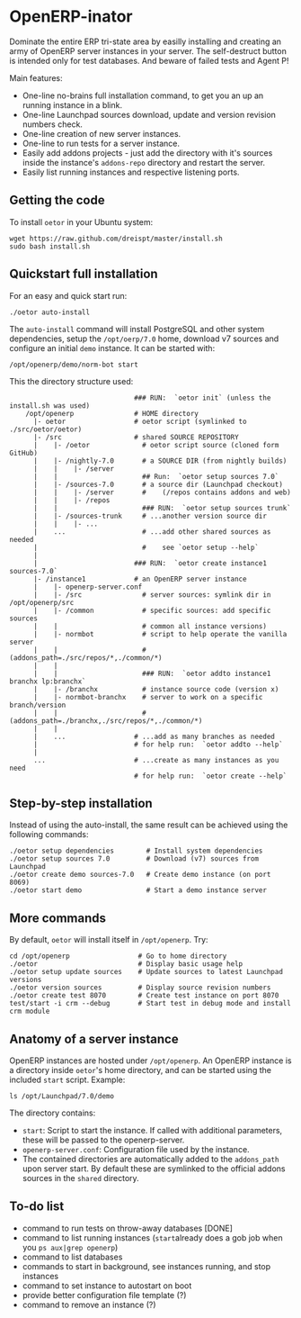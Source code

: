 OpenERP-inator
==============

Dominate the entire ERP tri-state area by easilly installing and creating an army of OpenERP server instances in your server. The self-destruct button is intended only for test databases. And beware of failed tests and Agent P!

Main features:
* One-line no-brains full installation command, to get you an up an running instance in a blink.
* One-line Launchpad sources download, update and version revision numbers check.
* One-line creation of new server instances.
* One-line to run tests for a server instance.
* Easily add addons projects - just add the directory with it's sources inside the instance's `addons-repo` directory and restart the server.
* Easily list running instances and respective listening ports.


Getting the code
----------------

To install `oetor` in your Ubuntu system:

    wget https://raw.github.com/dreispt/master/install.sh
    sudo bash install.sh


Quickstart full installation
---------------------------

For an easy and quick start run:

    ./oetor auto-install

The `auto-install` command will install PostgreSQL and other system dependencies, setup the `/opt/oerp/7.0` home, download v7 sources and configure an initial `demo` instance. It can be started with:

    /opt/openerp/demo/norm-bot start


This the directory structure used:

                                   ### RUN:  `oetor init` (unless the install.sh was used)
        /opt/openerp               # HOME directory
          |- oetor                 # oetor script (symlinked to ./src/oetor/oetor)
          |- /src                  # shared SOURCE REPOSITORY
          |    |- /oetor             # oetor script source (cloned form GitHub)
          |    |- /nightly-7.0       # a SOURCE DIR (from nightly builds)
          |    |    |- /server
          |    |                     ## Run:  `oetor setup sources 7.0`
          |    |- /sources-7.0       # a source dir (Launchpad checkout)
          |    |    |- /server       #    (/repos contains addons and web)
          |    |    |- /repos
          |    |                     ### RUN:  `oetor setup sources trunk`
          |    |- /sources-trunk     # ...another version source dir
          |    |    |- ...
          |    ...                   # ...add other shared sources as needed
          |                          #    see `oetor setup --help`
          |
          |                        ### RUN:  `oetor create instance1 sources-7.0` 
          |- /instance1            # an OpenERP server instance
          |    |- openerp-server.conf 
          |    |- /src               # server sources: symlink dir in /opt/openerp/src
          |    |- /common            # specific sources: add specific sources
          |    |                     # common all instance versions)
          |    |- normbot            # script to help operate the vanilla server 
          |    |                     # (addons_path=./src/repos/*,./common/*)
          |    |
          |    |                     ### RUN:  `oetor addto instance1 branchx lp:branchx`
          |    |- /branchx           # instance source code (version x)
          |    |- normbot-branchx    # server to work on a specific branch/version
          |    |                     # (addons_path=./branchx,./src/repos/*,./common/*)
          |    |
          |    ...                 # ...add as many branches as needed
          |                        # for help run:  `oetor addto --help`
          |
          ...                      # ...create as many instances as you need
                                   # for help run:  `oetor create --help`



Step-by-step installation
-------------------------

Instead of using the auto-install, the same result can be achieved using the following commands:
  
    ./oetor setup dependencies        # Install system dependencies
    ./oetor setup sources 7.0         # Download (v7) sources from Launchpad
    ./oetor create demo sources-7.0   # Create demo instance (on port 8069)
    ./oetor start demo                # Start a demo instance server


More commands
-------------

By default, `oetor` will install itself in `/opt/openerp`. Try:

    cd /opt/openerp                 # Go to home directory
    ./oetor                         # Display basic usage help
    ./oetor setup update sources    # Update sources to latest Launchpad versions
    ./oetor version sources         # Display source revision numbers
    ./oetor create test 8070        # Create test instance on port 8070
    test/start -i crm --debug       # Start test in debug mode and install crm module
    

Anatomy of a server instance
----------------------------

OpenERP instances are hosted under `/opt/openerp`.
An OpenERP instance is a directory inside `oetor`'s home directory, and can be started using the included `start` script. Example:

    ls /opt/Launchpad/7.0/demo

The directory contains:

* `start`: Script to start the instance. If called with additional parameters, these will be passed to the openerp-server.
* `openerp-server.conf`: Configuration file used by the instance.
* The contained directories are automatically added to the `addons_path` upon server start. By default these are symlinked to the official addons sources in the `shared` directory. 


To-do list
----------

* command to run tests on throw-away databases [DONE]
* command to list running instances (`start`already does a gob job when you `ps aux|grep openerp`)
* command to list databases
* commands to start in background, see instances running, and stop instances
* command to set instance to autostart on boot
* provide better configuration file template (?)
* command to remove an instance (?)
